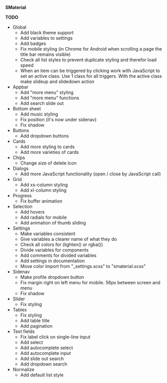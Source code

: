**SMaterial**

**TODO**

- Global
    - Add black theme support
    - Add variables to settings
    - Add badges
    - Fix mobile styling (in Chrome for Android when scrolling a page the title bar remains visible)
    - Check all list styles to prevent duplicate styling and therefor load speed
    - When an item can be triggered by clicking work with JavaScript to set an active class. 
    Use 1 class for all triggers. With the active class make slideup and slidedown action
- Appbar
    - Add "more menu" styling
    - Add "more menu" functions
    - Add search slide out
- Bottom sheet
    - Add music styling
    - Fix position (it's now under sidenav)
    - Fix shadow
- Buttons
    - Add dropdown buttons 
- Cards
    - Add more styling to cards
    - Add more varieties of cards
- Chips
    - Change size of delete icon
- Dialogs
    - Add more JavaScript functionality (open / close by JavaScript call)
- Grid
    - Add xs-column styling
    - Add xl-column styling
- Progress
    - Fix buffer animation
- Selection
    - Add hovers
    - Add radials for mobile
    - Add animation of thumb sliding
- Settings
    - Make variables consistent
    - Give variables a clearer name of what they do
    - Check all colors for (lighten() or rgba())
    - Divide variables for components
    - Add comments for divided variables
    - Add settings in documentation
    - Move color import from "_settings.scss" to "smaterial.scss"
- Sidenav
    - Make profile dropdown button
    - Fix margin right on left menu for mobile. 56px between screen and menu
    - Fix shadow
- Slider
    - Fix styling
- Tables
    - Fix styling
    - Add table title
    - Add pagination
- Text fields
    - Fix label click on single-line input
    - Add select
    - Add autocomplete select
    - Add autocomplete input
    - Add slide out search
    - Add dropdown search
- Normalize
    - Add default list style
